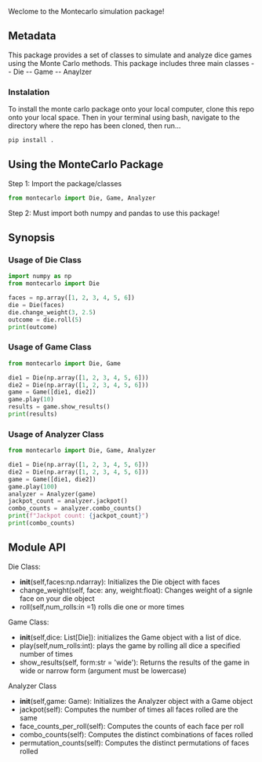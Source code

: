 Weclome to the Montecarlo simulation package!

## Metadata
This package provides a set of classes to simulate and analyze dice games using the Monte Carlo methods. This package includes three main classes
-- Die
-- Game
-- Anaylzer 

### Instalation
To install the monte carlo package onto your local computer, clone this repo onto your local space. Then in your terminal using bash, navigate to the directory where the repo has been cloned, then run... 
```bash
pip install .
```
## Using the MonteCarlo Package
Step 1: Import the package/classes
```python
from montecarlo import Die, Game, Analyzer
```
Step 2: Must import both numpy and pandas to use this package!

## Synopsis
### Usage of Die Class
```python
import numpy as np
from montecarlo import Die

faces = np.array([1, 2, 3, 4, 5, 6])
die = Die(faces)
die.change_weight(3, 2.5)
outcome = die.roll(5)
print(outcome)
```

### Usage of Game Class
```python
from montecarlo import Die, Game

die1 = Die(np.array([1, 2, 3, 4, 5, 6]))
die2 = Die(np.array([1, 2, 3, 4, 5, 6]))
game = Game([die1, die2])
game.play(10)
results = game.show_results()
print(results)
```
### Usage of Analyzer Class
```python
from montecarlo import Die, Game, Analyzer

die1 = Die(np.array([1, 2, 3, 4, 5, 6]))
die2 = Die(np.array([1, 2, 3, 4, 5, 6]))
game = Game([die1, die2])
game.play(100)
analyzer = Analyzer(game)
jackpot_count = analyzer.jackpot()
combo_counts = analyzer.combo_counts()
print(f"Jackpot count: {jackpot_count}")
print(combo_counts)
```

## Module API

Die Class:
- __init__(self,faces:np.ndarray): Initializes the Die object with faces
- change_weight(self, face: any, weight:float): Changes weight of a signle face on your die object
- roll(self,num_rolls:in =1) rolls die one or more times

Game Class: 
- __init__(self,dice: List[Die]): initializes the Game object with a list of dice.
- play(self,num_rolls:int): plays the game by rolling all dice a specified number of times
- show_results(self, form:str = 'wide'): Returns the results of the game in wide or narrow form (argument must be lowercase)

Analyzer Class
- __init__(self,game: Game): Initializes the Analyzer object with a Game object
- jackpot(self): Computes the number of times all faces rolled are the same
- face_counts_per_roll(self): Computes the counts of each face per roll
- combo_counts(self): Computes the distinct combinations of faces rolled
- permutation_counts(self): Computes the distinct permutations of faces rolled 





